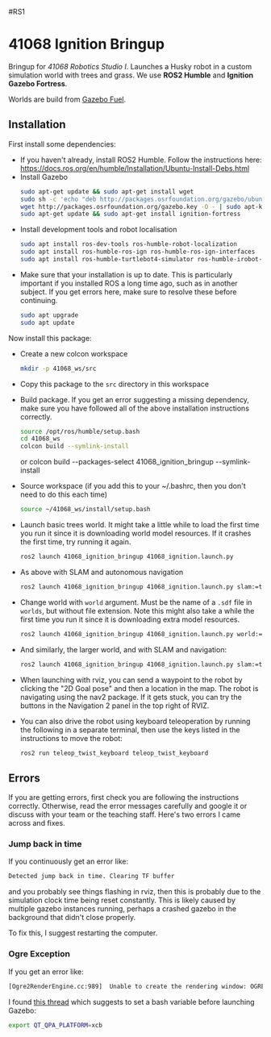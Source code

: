 #RS1

# 41068 Ignition Bringup

Bringup for *41068 Robotics Studio I*. Launches a Husky robot in a custom simulation world with trees and grass. We use **ROS2 Humble** and **Ignition Gazebo Fortress**.

Worlds are build from [Gazebo Fuel](https://app.gazebosim.org/fuel/models).

## Installation

First install some dependencies:

* If you haven't already, install ROS2 Humble. Follow the instructions here: https://docs.ros.org/en/humble/Installation/Ubuntu-Install-Debs.html
* Install Gazebo
  ```bash
  sudo apt-get update && sudo apt-get install wget
  sudo sh -c 'echo "deb http://packages.osrfoundation.org/gazebo/ubuntu-stable `lsb_release -cs` main" > /etc/apt/sources.list.d/gazebo-stable.list'
  wget http://packages.osrfoundation.org/gazebo.key -O - | sudo apt-key add -
  sudo apt-get update && sudo apt-get install ignition-fortress
  ```
* Install development tools and robot localisation
  ```bash
  sudo apt install ros-dev-tools ros-humble-robot-localization
  sudo apt install ros-humble-ros-ign ros-humble-ros-ign-interfaces
  sudo apt install ros-humble-turtlebot4-simulator ros-humble-irobot-create-nodes
  ```
* Make sure that your installation is up to date. This is particularly important if you installed ROS a long time ago, such as in another subject. If you get errors here, make sure to resolve these before continuing.
  ```bash
  sudo apt upgrade
  sudo apt update
  ```  

Now install this package:
* Create a new colcon workspace
  ```bash
  mkdir -p 41068_ws/src
  ```
* Copy this package to the `src` directory in this workspace
* Build package. If you get an error suggesting a missing dependency, make sure you have followed all of the above installation instructions correctly.
  ```bash
  source /opt/ros/humble/setup.bash
  cd 41068_ws
  colcon build --symlink-install
  ```
  or
  colcon build --packages-select 41068_ignition_bringup --symlink-install

* Source workspace (if you add this to your ~/.bashrc, then you don't need to do this each time)
  ```bash
  source ~/41068_ws/install/setup.bash
  ```
* Launch basic trees world. It might take a little while to load the first time you run it since it is downloading world model resources. If it crashes the first time, try running it again.
  ```bash
  ros2 launch 41068_ignition_bringup 41068_ignition.launch.py
  ```
* As above with SLAM and autonomous navigation
  ```bash
  ros2 launch 41068_ignition_bringup 41068_ignition.launch.py slam:=true nav2:=true rviz:=true
  ```
* Change world with `world` argument. Must be the name of a `.sdf` file in `worlds`, but without file extension. Note this might also take a while the first time you run it since it is downloading extra model resources.
  ```bash
  ros2 launch 41068_ignition_bringup 41068_ignition.launch.py world:=large_demo
  ```
* And similarly, the larger world, and with SLAM and navigation:
  ```bash
  ros2 launch 41068_ignition_bringup 41068_ignition.launch.py slam:=true nav2:=true rviz:=true world:=large_demo
  ```
* When launching with rviz, you can send a waypoint to the robot by clicking the "2D Goal pose" and then a location in the map. The robot is navigating using the nav2 package. If it gets stuck, you can try the buttons in the Navigation 2 panel in the top right of RVIZ.

* You can also drive the robot using keyboard teleoperation by running the following in a separate terminal, then use the keys listed in the instructions to move the robot:
  ```bash
  ros2 run teleop_twist_keyboard teleop_twist_keyboard
  ```



## Errors

If you are getting errors, first check you are following the instructions correctly. Otherwise, read the error messages carefully and google it or discuss with your team or the teaching staff. Here's two errors I came across and fixes.

### Jump back in time

If you continuously get an error like:

```bash
Detected jump back in time. Clearing TF buffer
```

and you probably see things flashing in rviz, then this is probably due to the simulation clock time being reset constantly. This is likely caused by multiple gazebo instances running, perhaps a crashed gazebo in the background that didn't close properly. 

To fix this, I suggest restarting the computer. 

### Ogre Exception

If you get an error like:

```bash
[Ogre2RenderEngine.cc:989]  Unable to create the rendering window: OGRE EXCEPTION(3:RenderingAPIException): currentGLContext was specified with no current GL context in GLXWindow::create at /build/ogre-next-UFfg83/ogre-next-2.2.5+dfsg3/RenderSystems/GL3Plus/src/windowing/GLX/OgreGLXWindow.cpp (line 163)
```

I found [this thread](https://robotics.stackexchange.com/questions/111547/gazebo-crashes-immediately-segmentation-fault-address-not-mapped-to-object-0) which suggests to set a bash variable before launching Gazebo:

```bash
export QT_QPA_PLATFORM=xcb
```